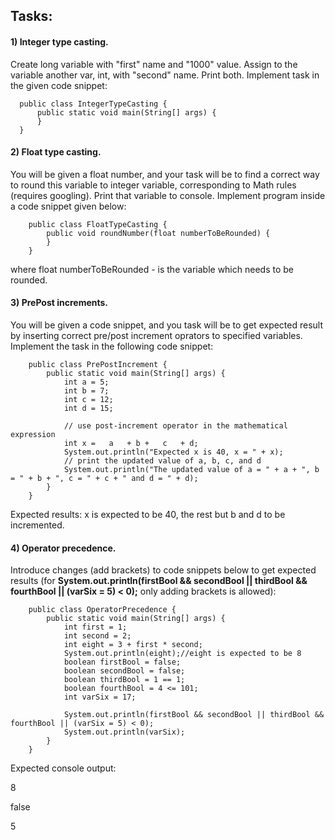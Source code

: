## Tasks:
#### 1) Integer type casting.
Create long variable with "first" name and "1000" value. Assign to the variable another var, int, with "second" name. Print both. Implement task in the given code snippet:


      public class IntegerTypeCasting {
          public static void main(String[] args) {
          }
      }



#### 2) Float type casting.
You will be given a float number, and your task will be to find a correct way to round this
variable to integer variable, corresponding to Math rules (requires googling). Print that variable to console. Implement
program inside a code snippet given below:


        public class FloatTypeCasting {
            public void roundNumber(float numberToBeRounded) {
            }
        }

where float numberToBeRounded - is the variable which needs to be rounded.


#### 3) PrePost increments.
You will be given a code snippet, and you task will be to get expected result by inserting correct
pre/post increment oprators to specified variables. Implement the task in the following code snippet:

        public class PrePostIncrement {
            public static void main(String[] args) {
                int a = 5;
                int b = 7;
                int c = 12;
                int d = 15;
    
                // use post-increment operator in the mathematical expression
                int x =   a   + b +   c   + d;
                System.out.println("Expected x is 40, x = " + x);
                // print the updated value of a, b, c, and d
                System.out.println("The updated value of a = " + a + ", b = " + b + ", c = " + c + " and d = " + d);
            }
        }

Expected results: x is expected to be 40, the rest but b and d to be incremented.


#### 4) Operator precedence.
Introduce changes (add brackets) to code snippets below to get expected results (for **System.out.println(firstBool && secondBool || thirdBool && fourthBool || (varSix = 5) < 0);** only adding brackets is allowed):


        public class OperatorPrecedence {
            public static void main(String[] args) {
                int first = 1;
                int second = 2;
                int eight = 3 + first * second;
                System.out.println(eight);//eight is expected to be 8
                boolean firstBool = false;
                boolean secondBool = false;
                boolean thirdBool = 1 == 1;
                boolean fourthBool = 4 <= 101;
                int varSix = 17;

                System.out.println(firstBool && secondBool || thirdBool && fourthBool || (varSix = 5) < 0);
                System.out.println(varSix);
            }
        }

Expected console output:

8

false

5
